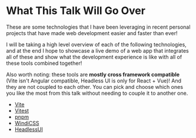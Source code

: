 # What This Talk Will Go Over

These are some technologies that I have been leveraging in recent
personal projects that have made web development easier and faster
than ever!

I will be taking a high level overview of each of the following technologies,
and at the end I hope to showcase a live demo of a web app that integrates all
of these and show what the development experience is like with all of these tools
combined together!

Also worth noting: these tools are **mostly cross framework compatible** (Vite isn't Angular compatible, Headless UI is only for React + Vue)! And they are not
coupled to each other. You can pick and choose which ones you like the most from this talk
without needing to couple it to another one.

- [Vite](https://vitejs.dev/)
- [Vitest](https://vitest.dev/)
- [pnpm](https://pnpm.io/)
- [WindiCSS](https://windicss.org/)
- [HeadlessUI](https://headlessui.dev/)
